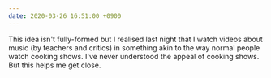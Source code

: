 ```yaml
---
date: 2020-03-26 16:51:00 +0900
---
```


This idea isn't fully-formed but I realised last night that I watch videos about music (by teachers and critics) in something akin to the way normal people watch cooking shows. I've never understood the appeal of cooking shows. But this helps me get close.
